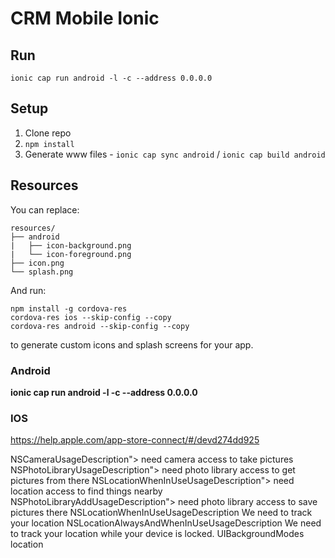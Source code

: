 # CRM Mobile Ionic

## Run
``ionic cap run android -l -c --address 0.0.0.0``

## Setup
1. Clone repo
2. `npm install`
3. Generate www files - `ionic cap sync android` / `ionic cap build android`

## Resources
You can replace:
```
resources/
├── android
|   ├── icon-background.png
|   └── icon-foreground.png
├── icon.png
└── splash.png
```
And run:
```
npm install -g cordova-res
cordova-res ios --skip-config --copy
cordova-res android --skip-config --copy
```
to generate custom icons and splash screens for your app.


### Android
**ionic cap run android -l -c --address 0.0.0.0**

### IOS
https://help.apple.com/app-store-connect/#/devd274dd925

<key>NSCameraUsageDescription"</key>>
<string>need camera access to take pictures</string>
<key>NSPhotoLibraryUsageDescription"</key>>
<string>need photo library access to get pictures from there</string>
<key>NSLocationWhenInUseUsageDescription"</key>>
<string>need location access to find things nearby</string>
<key>NSPhotoLibraryAddUsageDescription"</key>>
<string>need photo library access to save pictures there</string>
<key>NSLocationWhenInUseUsageDescription</key>
<string>We need to track your location</string>
<key>NSLocationAlwaysAndWhenInUseUsageDescription</key>
<string>We need to track your location while your device is locked.</string>
<key>UIBackgroundModes</key>
<array>
<string>location</string>
</array>

